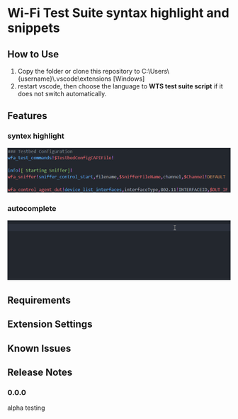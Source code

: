 # Wi-Fi Test Suite syntax highlight and snippets

## How to Use
1. Copy the folder or clone this repository to C:\\Users\\\{username\}\\\.vscode\\extensions [Windows]
2. restart vscode, then choose the language to **WTS test suite script** if it does not switch automatically.

## Features
### syntex highlight
![syntex highlight](/images/syntex_highlight.png "syntex highlight")

### autocomplete
![autocomplete](/images/autocomplete.gif "autocomplete")

## Requirements

## Extension Settings

## Known Issues

## Release Notes
### 0.0.0
alpha testing
